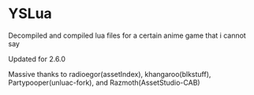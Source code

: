 # YSLua
 Decompiled and compiled lua files for a certain anime game that i cannot say


Updated for 2.6.0


 Massive thanks to radioegor(assetIndex), khangaroo(blkstuff), Partypooper(unluac-fork), and Razmoth(AssetStudio-CAB)


